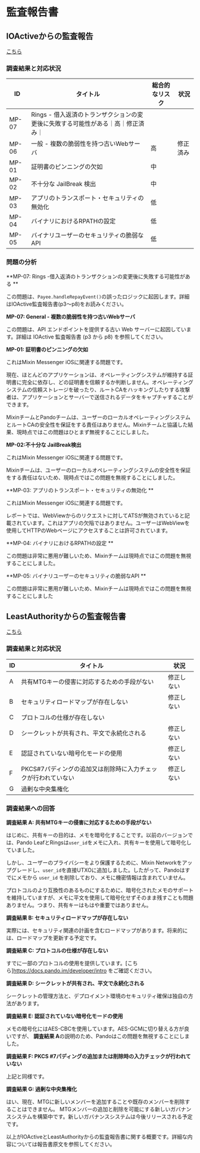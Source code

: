 # 監査報告書

## IOActiveからの監査報告

[こちら](https://docs.pando.im/reports/ioactive-report.pdfから監査報告書がダウンロードできます")

### 調査結果と対応状況

| ID | タイトル | 総合的なリスク | 状況|
| --- | --- | --- | --- |
| MP-07 | Rings - 借入返済のトランザクションの変更後に失敗する可能性がある｜高｜修正済み｜
| MP-06 | 一般 - 複数の脆弱性を持つ古いWebサーバ | 高 |修正済み|
| MP-01 | 証明書のピンニングの欠如 | 中 | |
| MP-02 |不十分な JailBreak 検出 | 中 | |
| MP-03 | アプリのトランスポート・セキュリティの無効化 | 低 | |
| MP-04 | バイナリにおけるRPATHの設定 | 低 | |
| MP-05 | バイナリユーザーのセキュリティの脆弱なAPI | 低| |

### 問題の分析

**MP-07: Rings -借入返済のトランザクションの変更後に失敗する可能性がある **

この問題は、`Payee.handleRepayEvent()`の誤ったロジックに起因します。詳細はIOActive監査報告書(p3～p8)をお読みください。

**MP-07: General - 複数の脆弱性を持つ古いWebサーバ**

この問題は、API エンドポイントを提供する古い Web サーバーに起因しています。詳細は IOActive 監査報告書 (p3 から p8) を参照してください。

**MP-01: 証明書のピンニングの欠如**

これはMixin Messenger iOSに関連する問題です。

現在、ほとんどのアプリケーションは、オペレーティングシステムが維持する証明書に完全に依存し、どの証明書を信頼するか判断しません。オペレーティングシステムの信頼ストレージを破ったり、ルートCAをハッキングしたりする攻撃者は、アプリケーションとサーバーで送信されるデータをキャプチャすることができます。

MixinチームとPandoチームは、ユーザーのローカルオペレーティングシステムとルートCAの安全性を保証をする責任はありません。Mixinチームと協議した結果、現時点ではこの問題はひとまず無視することにしました。

**MP-02:不十分な JailBreak検出**

これはMixin Messenger iOSに関連する問題です。

Mixinチームは、ユーザーのローカルオペレーティングシステムの安全性を保証をする責任はないため、現時点ではこの問題を無視することにしました。

**MP-03: アプリのトランスポート・セキュリティの無効化 **

これはMixin Messenger iOSに関連する問題です。

レポートでは、WebViewからのリクエストに対してATSが無効されていると記載されています。これはアプリの欠陥ではありません。ユーザーはWebViewを使用してHTTPのWebページにアクセスすることは許可されています。

**MP-04: バイナリにおけるRPATHの設定 **

この問題は非常に悪用が難しいため、Mixinチームは現時点ではこの問題を無視することにしました。

**MP-05: バイナリユーザーのセキュリティの脆弱なAPI **

この問題は非常に悪用が難しいため、Mixinチームは現時点ではこの問題を無視することにしました

## LeastAuthorityからの監査報告書

[こちら](https://docs.pando.im/reports/least-authority-report.pdf "からLeast Authorityの監査報告書がダウンロードできます")

### 調査結果と対応状況

| ID | タイトル 　 | 状況 |
| ---- | --------------------------------------------------------- | ---------- |
| A | 共有MTGキーの侵害に対応するための手段がない| 修正しない |
| B | セキュリティロードマップが存在しない | 修正しない |
| C | プロトコルの仕様が存在しない| |
| D | シークレットが共有され、平文で永続化される | 修正しない |
| E | 認証されていない暗号化モードの使用 |修正しない|
| F | PKCS#7パディングの追加又は削除時に入力チェックが行われていない | 修正しない |
| G | 過剰な中央集権化 | |

### 調査結果への回答

**調査結果 A: 共有MTGキーの侵害に対応するための手段がない**

はじめに、共有キーの目的は、メモを暗号化することです。以前のバージョンでは、Pando LeafとRingsは`user_id`をメモに入れ、共有キーを使用して暗号化していました。

しかし、ユーザーのプライバシーをより保護するために、Mixin Networkをアップグレードし、`user_id`を直接UTXOに追加しました。したがって、Pandoはすでにメモから `user_id` を削除しており、メモに機密情報は含まれていません。

プロトコルのより互換性のあるものにするために、暗号化されたメモのサポートを維持していますが、メモに平文を使用して暗号化せずそのまま残すことも問題ありません。つまり、共有キーはもはや重要ではありません。

**調査結果 B: セキュリティロードマップが存在しない**

実際には、セキュリティ関連の計画を含むロードマップがあります。将来的には、ロードマップを更新する予定です。

**調査結果 C: プロトコルの仕様が存在しない**

すでに一部のプロトコルの使用を提供しています。[こちら]https://docs.pando.im/developer/intro をご確認ください。

**調査結果 D: シークレットが共有され、平文で永続化される**

シークレットの管理方法と、デプロイメント環境のセキュリティ確保は独自の方法があります。

**調査結果 E: 認証されていない暗号化モードの使用**

メモの暗号化にはAES-CBCを使用しています。AES-GCMに切り替える方が良いですが、 **調査結果 A**の説明のため、Pandoはこの問題を無視することにしました。

**調査結果 F: PKCS #7パディングの追加または削除時の入力チェックが行われていない**

上記と同様です。

**調査結果 G: 過剰な中央集権化**

はい、現在、MTGに新しいメンバーを追加することや既存のメンバーを削除することはできません。
MTGメンバーの追加と削除を可能にする新しいガバナンスシステムを構築中です。新しいガバナンスシステムは今後リリースされる予定です。

以上がIOActiveとLeastAuthorityからの監査報告書に関する概要です。詳細な内容については報告書原文を参照してください。


